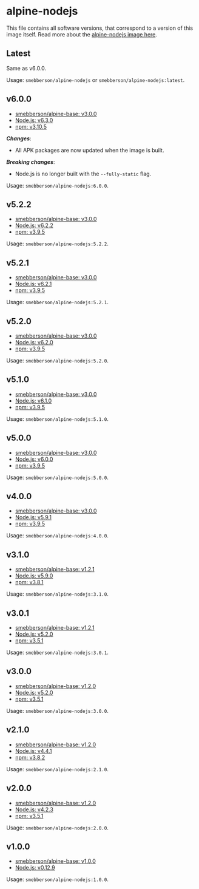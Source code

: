 # alpine-nodejs

This file contains all software versions, that correspond to a version of this image itself. Read more about the [alpine-nodejs image here][alpinenodejs].

## Latest

Same as v6.0.0.

Usage: `smebberson/alpine-nodejs` or `smebberson/alpine-nodejs:latest`.

## v6.0.0

- [smebberson/alpine-base: v3.0.0][smebbersonalpinebase300]
- [Node.js: v6.3.0][nodejs]
- [npm: v3.10.5][npm]

__*Changes*__:

- All APK packages are now updated when the image is built.

__*Breaking changes*__:

- Node.js is no longer built with the `--fully-static` flag.

Usage: `smebberson/alpine-nodejs:6.0.0`.

## v5.2.2

- [smebberson/alpine-base: v3.0.0][smebbersonalpinebase300]
- [Node.js: v6.2.2][nodejs]
- [npm: v3.9.5][npm]

Usage: `smebberson/alpine-nodejs:5.2.2`.

## v5.2.1

- [smebberson/alpine-base: v3.0.0][smebbersonalpinebase300]
- [Node.js: v6.2.1][nodejs]
- [npm: v3.9.5][npm]

Usage: `smebberson/alpine-nodejs:5.2.1`.

## v5.2.0

- [smebberson/alpine-base: v3.0.0][smebbersonalpinebase300]
- [Node.js: v6.2.0][nodejs]
- [npm: v3.9.5][npm]

Usage: `smebberson/alpine-nodejs:5.2.0`.

## v5.1.0

- [smebberson/alpine-base: v3.0.0][smebbersonalpinebase300]
- [Node.js: v6.1.0][nodejs]
- [npm: v3.9.5][npm]

Usage: `smebberson/alpine-nodejs:5.1.0`.

## v5.0.0

- [smebberson/alpine-base: v3.0.0][smebbersonalpinebase300]
- [Node.js: v6.0.0][nodejs]
- [npm: v3.9.5][npm]

Usage: `smebberson/alpine-nodejs:5.0.0`.

## v4.0.0

- [smebberson/alpine-base: v3.0.0][smebbersonalpinebase300]
- [Node.js: v5.9.1][nodejs]
- [npm: v3.9.5][npm]

Usage: `smebberson/alpine-nodejs:4.0.0`.

## v3.1.0

- [smebberson/alpine-base: v1.2.1][smebbersonalpinebase120]
- [Node.js: v5.9.0][nodejs]
- [npm: v3.8.1][npm]

Usage: `smebberson/alpine-nodejs:3.1.0`.

## v3.0.1

- [smebberson/alpine-base: v1.2.1][smebbersonalpinebase120]
- [Node.js: v5.2.0][nodejs]
- [npm: v3.5.1][npm]

Usage: `smebberson/alpine-nodejs:3.0.1`.

## v3.0.0

- [smebberson/alpine-base: v1.2.0][smebbersonalpinebase120]
- [Node.js: v5.2.0][nodejs]
- [npm: v3.5.1][npm]

Usage: `smebberson/alpine-nodejs:3.0.0`.

## v2.1.0

- [smebberson/alpine-base: v1.2.0][smebbersonalpinebase120]
- [Node.js: v4.4.1][nodejs]
- [npm: v3.8.2][npm]

Usage: `smebberson/alpine-nodejs:2.1.0`.

## v2.0.0

- [smebberson/alpine-base: v1.2.0][smebbersonalpinebase120]
- [Node.js: v4.2.3][nodejs]
- [npm: v3.5.1][npm]

Usage: `smebberson/alpine-nodejs:2.0.0`.

## v1.0.0

- [smebberson/alpine-base: v1.0.0][smebbersonalpinebase100]
- [Node.js: v0.12.9][nodejs]

Usage: `smebberson/alpine-nodejs:1.0.0`.

[nginx]: http://nginx.org/
[nodejs]: https://nodejs.org/en/
[npm]: https://www.npmjs.com/
[smebbersonalpinebase300]: https://github.com/smebberson/docker-alpine/tree/alpine-base-v3.0.0/alpine-base
[smebbersonalpinebase120]: https://github.com/smebberson/docker-alpine/tree/alpine-base-v1.2.0/alpine-base
[smebbersonalpinebase100]: https://github.com/smebberson/docker-alpine/tree/alpine-base-v1.0.0/alpine-base
[alpinenodejs]: https://github.com/smebberson/docker-alpine/tree/master/alpine-nodejs
